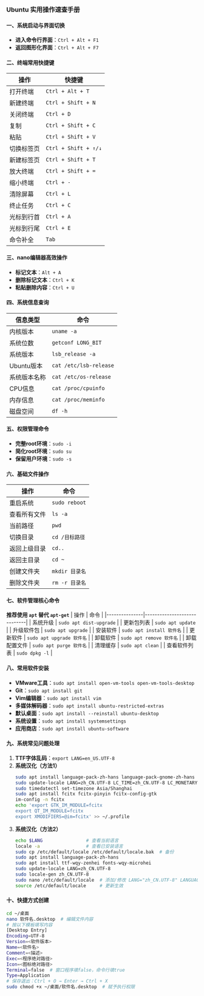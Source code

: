 ### Ubuntu 实用操作速查手册

#### 一、系统启动与界面切换
- **进入命令行界面**：`Ctrl + Alt + F1`
- **返回图形化界面**：`Ctrl + Alt + F7`

#### 二、终端常用快捷键
| 操作          | 快捷键                |
|---------------|-----------------------|
| 打开终端      | `Ctrl + Alt + T`      |
| 新建终端      | `Ctrl + Shift + N`    |
| 关闭终端      | `Ctrl + D`            |
| 复制          | `Ctrl + Shift + C`    |
| 粘贴          | `Ctrl + Shift + V`    |
| 切换标签页    | `Ctrl + Shift + ↑/↓`  |
| 新建标签页    | `Ctrl + Shift + T`    |
| 放大终端      | `Ctrl + Shift + =`    |
| 缩小终端      | `Ctrl + -`            |
| 清除屏幕      | `Ctrl + L`            |
| 终止任务      | `Ctrl + C`            |
| 光标到行首    | `Ctrl + A`            |
| 光标到行尾    | `Ctrl + E`            |
| 命令补全      | `Tab`                 |

#### 三、nano编辑器高效操作
- **标记文本**：`Alt + A`
- **删除标记文本**：`Ctrl + K`
- **粘贴删除内容**：`Ctrl + U`

#### 四、系统信息查询
| 信息类型        | 命令                          |
|-----------------|-----------------------------|
| 内核版本        | `uname -a`                   |
| 系统位数        | `getconf LONG_BIT`            |
| 系统版本        | `lsb_release -a`              |
| Ubuntu版本      | `cat /etc/lsb-release`        |
| 系统版本名称    | `cat /etc/os-release`         |
| CPU信息         | `cat /proc/cpuinfo`           |
| 内存信息        | `cat /proc/meminfo`           |
| 磁盘空间        | `df -h`                       |

#### 五、权限管理命令
- **完整root环境**：`sudo -i` 
- **简化root环境**：`sudo su`
- **保留用户环境**：`sudo -s`

#### 六、基础文件操作
| 操作          | 命令                          |
|---------------|-----------------------------|
| 重启系统      | `sudo reboot`                 |
| 查看所有文件  | `ls -a`                       |
| 当前路径      | `pwd`                         |
| 切换目录      | `cd /目标路径`                |
| 返回上级目录  | `cd..`                       |
| 返回主目录    | `cd ~`                        |
| 创建文件夹    | `mkdir 目录名`                 |
| 删除文件夹    | `rm -r 目录名`                |

#### 七、软件管理核心命令
**推荐使用 `apt` 替代 `apt-get`**
| 操作          | 命令                          |
|---------------|-----------------------------|
| 系统升级      | `sudo apt dist-upgrade`       |
| 更新包列表    | `sudo apt update`             |
| 升级软件包    | `sudo apt upgrade`            |
| 安装软件      | `sudo apt install 软件名`      |
| 更新软件      | `sudo apt upgrade 软件名`     |
| 卸载软件      | `sudo apt remove 软件名`      |
| 卸载配置文件  | `sudo apt purge 软件名`       |
| 清理缓存      | `sudo apt clean`              |
| 查看软件列表  | `sudo dpkg -l`                |

#### 八、常用软件安装
- **VMware工具**：`sudo apt install open-vm-tools open-vm-tools-desktop`
- **Git**：`sudo apt install git`
- **Vim编辑器**：`sudo apt install vim`
- **多媒体解码器**：`sudo apt install ubuntu-restricted-extras`
- **默认桌面**：`sudo apt install --reinstall ubuntu-desktop`
- **系统设置**：`sudo apt install systemsettings`
- **应用商店**：`sudo apt install ubuntu-software`

#### 九、系统常见问题处理
1. **TTF字体乱码**：`export LANG=en_US.UTF-8`
2. **系统汉化（方法1）**
   ```bash
   sudo apt install language-pack-zh-hans language-pack-gnome-zh-hans
   sudo update-locale LANG=zh_CN.UTF-8 LC_TIME=zh_CN.UTF-8 LC_MONETARY=zh_CN.UTF-8
   sudo timedatectl set-timezone Asia/Shanghai
   sudo apt install fcitx fcitx-pinyin fcitx-config-gtk
   im-config -n fcitx
   echo 'export GTK_IM_MODULE=fcitx
   export QT_IM_MODULE=fcitx
   export XMODIFIERS=@im=fcitx' >> ~/.profile
   ```
3. **系统汉化（方法2）**
   ```bash
   echo $LANG                # 查看当前语言
   locale -a                 # 查看已安装语言
   sudo cp /etc/default/locale /etc/default/locale.bak  # 备份
   sudo apt install language-pack-zh-hans
   sudo apt install ttf-wqy-zenhei fonts-wqy-microhei
   sudo update-locale LANG=zh_CN.UTF-8
   sudo locale-gen zh_CN.UTF-8
   sudo nano /etc/default/locale  # 添加/修改 LANG="zh_CN.UTF-8" LANGUAGE="zh_CN:zh"
   source /etc/default/locale     # 更新生效
   ```

#### 十、快捷方式创建
```bash
cd ~/桌面
nano 软件名.desktop  # 编辑文件内容
# 按以下模板填写内容
[Desktop Entry]
Encoding=UTF-8
Version=<软件版本>
Name=<软件名>
Comment=<描述>
Exec=<程序绝对路径>
Icon=<图标绝对路径>
Terminal=false  # 窗口程序填false，命令行填true
Type=Application
# 保存退出：Ctrl + O → Enter → Ctrl + X
sudo chmod +x ~/桌面/软件名.desktop  # 赋予执行权限
``` 